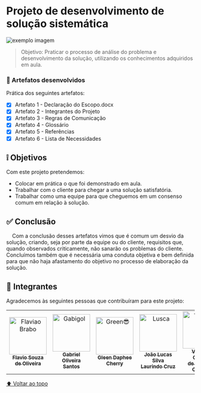 #  Projeto de desenvolvimento de solução sistemática

<!---https://shields.io para outras pessoas ou para personalizar este conjunto de escudos.--->

<!---![GitHub repo size](https://img.shields.io/github/repo-size/iuricode/README-template?style=for-the-badge)
![GitHub language count](https://img.shields.io/github/languages/count/iuricode/README-template?style=for-the-badge)
![GitHub forks](https://img.shields.io/github/forks/iuricode/README-template?style=for-the-badge)
![Bitbucket open issues](https://img.shields.io/bitbucket/issues/iuricode/README-template?style=for-the-badge)
![Bitbucket open pull requests](https://img.shields.io/bitbucket/pr-raw/iuricode/README-template?style=for-the-badge)--->

<img src="https://files.caetreinamentos.com.br/blog/wp-content/uploads/2018/11/22024008/etapas-metodo-DMAIC.png" alt="exemplo imagem">

> Objetivo: Praticar o processo de análise do problema e desenvolvimento da solução, utilizando os conhecimentos adquiridos em aula.

### 📝 Artefatos desenvolvidos

Prática dos seguintes artefatos:

- [x] Artefato 1 - Declaração do Escopo.docx
- [x] Artefato 2 - Integrantes do Projeto
- [x] Artefato 3 - Regras de Comunicação
- [x] Artefato 4 - Glossário
- [x] Artefato 5 - Referências
- [x] Artefato 6 - Lista de Necessidades

## ❕ Objetivos

Com este projeto pretendemos:
* Colocar em prática o que foi demonstrado em aula.
* Trabalhar com o cliente para chegar a uma solução satisfatória.
* Trabalhar como uma equipe para que cheguemos em um consenso comum em relação à solução.

## ✅ Conclusão

&nbsp;&nbsp;&nbsp;&nbsp;Com a conclusão desses artefatos vimos que é comum um desvio da solução, criando, seja por parte da equipe ou do cliente, requisitos que, quando observados criticamente, não sanarão os problemas do cliente. Concluímos também que é necessária uma conduta objetiva e bem definida para que não haja afastamento do objetivo no processo de elaboração da solução.


## 🤝 Integrantes

Agradecemos às seguintes pessoas que contribuíram para este projeto:

<table>
  <tr>
    <td align="center">
      <a href="https://github.com/Flavio156">
        <img src="https://avatars3.githubusercontent.com/Flavio156" width="100px;" alt="Flaviao Brabo"/><br>
        <sub>
          <b>Flavio Souza<br> de Oliveira</b>
        </sub>
      </a>
    </td>
    <td align="center">
      <a href="https://github.com/xinforinho">
        <img src="https://avatars3.githubusercontent.com/xinforinho" width="100px;" alt="Gabigol"/><br>
        <sub>
          <b>Gabriel Oliveira<br> Santos</b>
        </sub>
      </a>
    </td>
    <td align="center">
      <a href="#">
        <img src="https://avatars3.githubusercontent.com/xcheesee" width="100px;" alt="Green😎"/><br>
        <sub>
          <b>Gleen Daphee<br> Cherry</b>
        </sub>
      </a>
    </td>
    <td align="center">
      <a href="https://github.com/xcheesee">
        <img src="https://avatars3.githubusercontent.com/xcheesee" width="100px;" alt="Lusca"/><br>
        <sub>
          <b>João Lucas Silva<br> Laurindo Cruz</b>
        </sub>
      </a>
    </td>
    <td align="center">
      <a href="https://github.com/kageofwar">
        <img src="https://avatars3.githubusercontent.com/kageofwar" width="100px;" alt="Vinicim"/><br>
        <sub>
          <b>Vinicius Casotti<br> de Campos Oliveira</b>
        </sub>
      </a>
    </td>
  </tr>
</table>

[⬆ Voltar ao topo](#projeto-de-desenvolvimento-de-solução-sistemática)<br>
